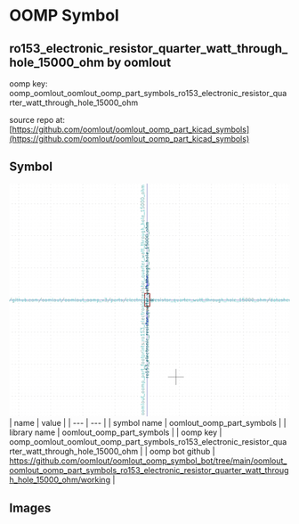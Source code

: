 # OOMP Symbol  
## ro153_electronic_resistor_quarter_watt_through_hole_15000_ohm  by oomlout  
  
oomp key: oomp_oomlout_oomlout_oomp_part_symbols_ro153_electronic_resistor_quarter_watt_through_hole_15000_ohm  
  
source repo at: [https://github.com/oomlout/oomlout_oomp_part_kicad_symbols](https://github.com/oomlout/oomlout_oomp_part_kicad_symbols)  
## Symbol  
  
[![working.png](working_600.png)](working.png)  
| name | value | 
| --- | --- | 
| symbol name | oomlout_oomp_part_symbols | 
| library name | oomlout_oomp_part_symbols | 
| oomp key | oomp_oomlout_oomlout_oomp_part_symbols_ro153_electronic_resistor_quarter_watt_through_hole_15000_ohm | 
| oomp bot github | https://github.com/oomlout/oomlout_oomp_symbol_bot/tree/main/oomlout_oomlout_oomp_part_symbols_ro153_electronic_resistor_quarter_watt_through_hole_15000_ohm/working | 
## Images  
